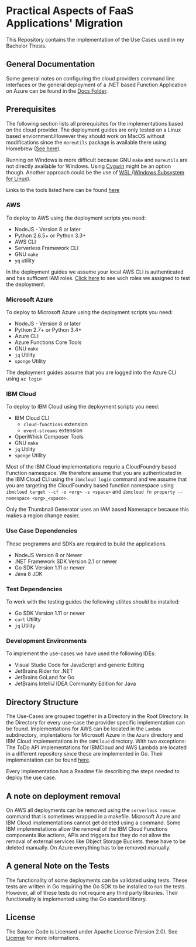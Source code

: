# Practical Aspects of FaaS Applications' Migration

This Repository contains the implementation of the Use Cases used in my Bachelor Thesis.

## General Documentation

Some general notes on configuring the cloud providers command line interfaces or the general deployment of a .NET based Function
Application on Azure can be found in the [Docs Folder](/docs).

## Prerequisites

The following section lists all prerequisites for the implementations based on the cloud provider.
The deployment guides are only tested on a Linux based enviornment.However they should work on MacOS without modifications since the `moreutils` package is available there using Homebrew ([See here](https://rentes.github.io/unix/utilities/2015/07/27/moreutils-package/)).

Running on Windows is more difficult because GNU `make` and `moreutils` are not directly available for Windows. Using [Cygwin](https://cygwin.com/index.html) might be an option though. Another approach could be the use of [WSL (Windows Subsystem for Linux)](https://docs.microsoft.com/en-us/windows/wsl/install-win10).

Links to the tools listed here can be found [here](docs/tools.md)

### AWS

To deploy to AWS using the deployment scripts you need:

- NodeJS - Version 8 or later
- Python 2.6.5+ or Python 3.3+
- AWS CLI
- Serverless Framework CLI
- GNU `make`
- `yq` utility

In the deployment guides we assume your local AWS CLI is authenticated and has sufficent IAM roles. [Click here](docs/aws_setup.md) to see wich roles we assigned to test the deployment.

### Microsoft Azure

To deploy to Microsoft Azure using the deployment scripts you need:

- NodeJS - Version 8 or later
- Python 2.7+ or Python 3.4+
- Azure CLI
- Azure Functions Core Tools
- GNU `make`
- `jq` Utility
- `sponge` Utility

The deployment guides assume that you are logged into the Azure CLI using `az login`

### IBM Cloud

To deploy to IBM Cloud using the deployment scripts you need:

- IBM Cloud CLI
    - `cloud-functions` extension
    - `event-streams` extension
- OpenWhisk Composer Tools
- GNU `make`
- `jq` Utility
- `sponge` Utility

Most of the IBM Cloud implementations requrie a CloudFoundry based Function namespace. We therefore assume that you are authenticated in the IBM Cloud CLI using the `ibmcloud login` command and we assume that you are targeting the CloudFoundry based function namespace using `ibmcloud target --cf -o <org> -s <space>` and `ibmcloud fn property --namespace <org>_<space>`.

Only the Thumbnail Generator uses an IAM based Namesapce because this makes a region change easier.

### Use Case Dependencies

These programms and SDKs are required to build the applications.

- NodeJS Version 8 or Newer
- .NET Framework SDK Version 2.1 or newer
- Go SDK Version 1.11 or newer
- Java 8 JDK

### Test Dependencies

To work with the testing guides the following utilites should be installed:

- Go SDK Version 1.11 or newer
- `curl` Utility
- `jq` Utility

### Development Environments

To implement the use-cases we have used the following IDEs:

- Visual Studio Code for JavaScript and  generic Editing
- JetBrains Rider for .NET
- JetBrains GoLand for Go
- JetBrains IntelliJ IDEA Community Edition for Java

## Directory Structure

The Use-Cases are grouped together in a Directory in the Root Directory. In the Directory for every use-case the provider specific implementation can be found. Implementations for AWS can be located in the `Lambda` subdirectory, implentations for Microsoft Azure in the `Azure` directory and IBM Cloud implementations in the `IBMCloud` directory. With two exceptions: The ToDo API implementations for IBMCloud and AWS Lambda are located in a different repository since these are implemented in Go. Their implementation can be found [here](https://github.com/c-mueller/faas-migration-go/).

Every Implementation has a Readme file describing the steps needed to deploy the use case.

## A note on deployment removal

On AWS all deployments can be removed using the `serverless remove` command that is sometimes wrapped in a makefile. Microsoft Azure and IBM Cloud implementations cannot get deleted using a command. Some IBM implemnetations allow the removal of the IBM Cloud Functions components like actions, APIs and triggers but they do not allow the removal of external services like Object Storage Buckets. these have to be deleted manually. On Azure everything has to be removed manually.

## A general Note on the Tests

The functionality of some deployments can be validated using tests. These tests are written in Go requiring the Go SDK to be installed to run the tests. However, all of these tests do not require any third party libraries. Their functionality is implemented using the Go standard library.

## License

The Source Code is Licensed under Apache License (Version 2.0). See [License](LICENSE) for more informations.
